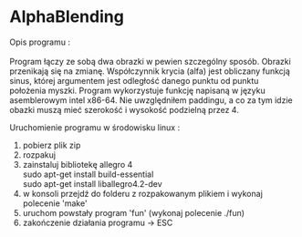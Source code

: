 # AlphaBlending

Opis programu :<br /><br />
Program łączy ze sobą dwa obrazki w pewien szczególny sposób. Obrazki przenikają się na zmianę. Współczynnik krycia (alfa) jest obliczany funkcją sinus, której argumentem jest odległość danego punktu od punktu położenia myszki. Program wykorzystuje funkcję napisaną w języku asemblerowym intel x86-64. Nie uwzględniłem paddingu, a co za tym idzie obazki muszą mieć szerokość i wysokość podzielną przez 4.

Uruchomienie programu w środowisku linux :
1) pobierz plik zip 
2) rozpakuj
3) zainstaluj bibliotekę allegro 4<br />
 sudo apt-get install build-essential<br />
 sudo apt-get install liballegro4.2-dev
4) w konsoli przejdź do folderu z rozpakowanym plikiem i wykonaj polecenie 'make'
5) uruchom powstały program 'fun' (wykonaj polecenie ./fun)
6) zakończenie działania programu -> ESC
